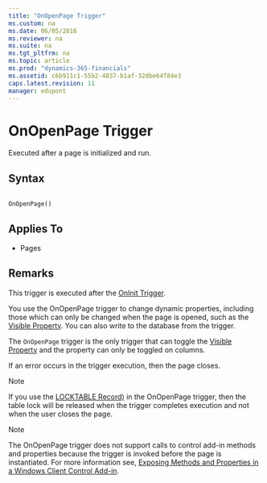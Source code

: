 ```yaml
---
title: "OnOpenPage Trigger"
ms.custom: na
ms.date: 06/05/2016
ms.reviewer: na
ms.suite: na
ms.tgt_pltfrm: na
ms.topic: article
ms.prod: "dynamics-365-financials"
ms.assetid: c6b911c1-55b2-4837-b1af-32dbe64f84e3
caps.latest.revision: 11
manager: edupont
---
```

# OnOpenPage Trigger
Executed after a page is initialized and run.  

## Syntax  

```  

OnOpenPage()  
```  

## Applies To  

-   Pages  

## Remarks  
 This trigger is executed after the [OnInit Trigger](devenv-OnInit-Trigger.md).  

 You use the OnOpenPage trigger to change dynamic properties, including those which can only be changed when the page is opened, such as the [Visible Property](../devenv-Visible-Property.md). You can also write to the database from the trigger.  

 The `OnOpenPage` trigger is the only trigger that can toggle the [Visible Property](../devenv-Visible-Property.md) and the property can only be toggled on columns. 

 If an error occurs in the trigger execution, then the page closes.  

> [!NOTE]  
>  If you use the [LOCKTABLE Record\)](../methods/devenv-LOCKTABLE-Method-Record.md) in the OnOpenPage trigger, then the table lock will be released when the trigger completes execution and not when the user closes the page.  

> [!NOTE]  
>  The OnOpenPage trigger does not support calls to control add-in methods and properties because the trigger is invoked before the page is instantiated. For more information see, [Exposing Methods and Properties in a Windows Client Control Add-in](Exposing-Methods-and-Properties-in-a-Windows-Client-Control-Add-in.md).
